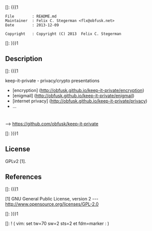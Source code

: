 []: {{{1

    File        : README.md
    Maintainer  : Felix C. Stegerman <flx@obfusk.net>
    Date        : 2013-12-09

    Copyright   : Copyright (C) 2013  Felix C. Stegerman

[]: }}}1

## Description
[]: {{{1

  keep-it-private - privacy/crypto presentations

  * [encryption]
    (http://obfusk.github.io/keep-it-private/encryption)
  * [enigmail]
    (http://obfusk.github.io/keep-it-private/enigmail)
  * [internet privacy]
    (http://obfusk.github.io/keep-it-private/privacy)
  * ...

#

  --> https://github.com/obfusk/keep-it-private

[]: }}}1

## License

  GPLv2 [1].

## References
[]: {{{1

  [1] GNU General Public License, version 2
  --- http://www.opensource.org/licenses/GPL-2.0

[]: }}}1

[]: ! ( vim: set tw=70 sw=2 sts=2 et fdm=marker : )
